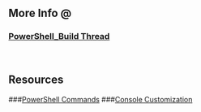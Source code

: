 ## More Info @
### [PowerShell_Build Thread](https://forum.sublimetext.com/t/template-powershell-script-for-multi-command-builds-with-input/18683)

&nbsp;

## Resources
###[PowerShell Commands](http://ss64.com/ps/)
###[Console Customization](http://windowsitpro.com/powershell/powershell-basics-console-configuration)
